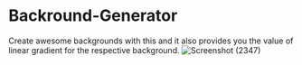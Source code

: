 # Backround-Generator
Create awesome backgrounds with this and it also provides you the value of linear gradient for the respective background.
![Screenshot (2347)](https://user-images.githubusercontent.com/98681797/186233009-fbddb6cd-7653-41fe-b694-35f77f5a439d.png)
